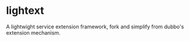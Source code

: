 # lightext
A lightwight service extension framework, fork and simplify from dubbo's extension mechanism.
